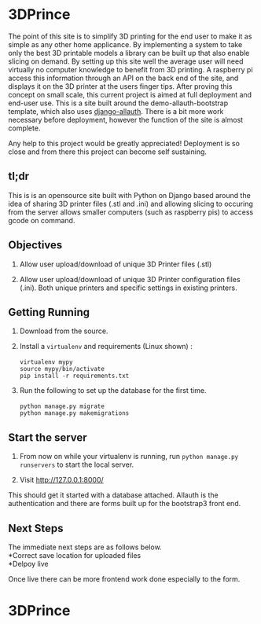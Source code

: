# 3DPrince

The point of this site is to simplify 3D printing for the end user to make it as simple as any other home applicance. By implementing a system to take only the best 3D printable models a library can be built up that also enable slicing on demand.  By setting up this site well the average user will need virtually no computer knowledge to benefit from 3D printing. A raspberry pi access this information through an API on the back end of the site, and displays it on the 3D printer at the users finger tips.  After proving this concept on small scale, this current project is aimed at full deployment and end-user use. This is a site built around the demo-allauth-bootstrap template, which also uses [django-allauth](https://github.com/pennersr/django-allauth). There is a bit more work necessary before deployment, however the function of the site is almost complete. 

Any help to this project would be greatly appreciated! Deployment is so close and from there this project can become self sustaining.

## tl;dr

This is is an opensource site built with Python on Django based around the idea of sharing 3D printer files (.stl and .ini) and allowing slicing to occuring from the server allows smaller computers (such as raspberry pis) to access gcode on command. 

## Objectives

1. Allow user upload/download of unique 3D Printer files (.stl)

2. Allow user upload/download of unique 3D Printer configuration files (.ini). Both unique printers and specific settings in existing printers.


## Getting Running

1. Download from the source.
2. Install a ``virtualenv`` and requirements (Linux shown) : <br> <br>``virtualenv mypy`` <br>
``source mypy/bin/activate`` <br>
``pip install -r requirements.txt``

3. Run the following to set up the database for the first time.	<br><br> ``python manage.py migrate``<br>
``python manage.py makemigrations``

## Start the server

1. From now on while your virtualenv is running, run ``python manage.py runservers`` to start the local server.

2. Visit http://127.0.0.1:8000/


This should get it started with a database attached. Allauth is the authentication and there are forms built up for the bootstrap3 front end.


## Next Steps

The immediate next steps are as follows below. <br> *Correct save location for uploaded files<br>
	*Delpoy live

Once live there can be more frontend work done especially to the form.


# 3DPrince
